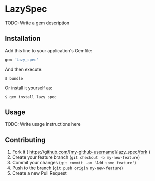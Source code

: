 # LazySpec

TODO: Write a gem description

## Installation

Add this line to your application's Gemfile:

```ruby
gem 'lazy_spec'
```

And then execute:

    $ bundle

Or install it yourself as:

    $ gem install lazy_spec

## Usage

TODO: Write usage instructions here

## Contributing

1. Fork it ( https://github.com/[my-github-username]/lazy_spec/fork )
2. Create your feature branch (`git checkout -b my-new-feature`)
3. Commit your changes (`git commit -am 'Add some feature'`)
4. Push to the branch (`git push origin my-new-feature`)
5. Create a new Pull Request
